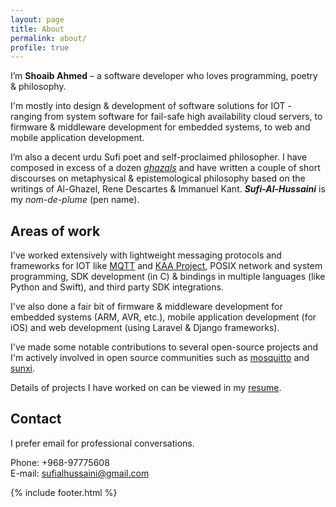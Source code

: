 ```yaml
---
layout: page
title: About
permalink: about/
profile: true
---
```


I’m **Shoaib Ahmed** – a software developer who loves programming, poetry & philosophy.

I'm mostly into design & development of software solutions for IOT - ranging from system software for fail-safe high availability cloud servers, to firmware & middleware development for embedded systems, to web and mobile application development.

I’m also a decent urdu Sufi poet and self-proclaimed philosopher. I have composed in excess of a dozen [*ghazals*](https://en.wikipedia.org/wiki/Ghazal) and have written a couple of short discourses on metaphysical & epistemological philosophy based on the writings of Al-Ghazel, Rene Descartes & Immanuel Kant. 
***Sufi-Al-Hussaini*** is my *nom-de-plume* (pen name).


## Areas of work
I've worked extensively with lightweight messaging protocols and frameworks for IOT like [MQTT](mqtt.org/) and [KAA Project](www.kaaproject.org/), POSIX network and system programming, SDK development (in C) & bindings in multiple languages (like Python and Swift), and third party SDK integrations. 

I've also done a fair bit of firmware & middleware development for embedded systems (ARM, AVR, etc.), mobile application development (for iOS) and web development (using Laravel & Django frameworks).

I've made some notable contributions to several open-source projects and I'm actively involved in open source communities such as [mosquitto](https://mosquitto.org/) and [sunxi](http://linux-sunxi.org/Main_Page).

Details of projects I have worked on can be viewed in my [resume](https://www.dropbox.com/s/lgx3tuna904k2sl/shoaib_ahmed.pdf?dl=0).


## Contact
I prefer email for professional conversations.

Phone: +968-97775608 <br/>
E-mail: sufialhussaini@gmail.com


{% include footer.html %}